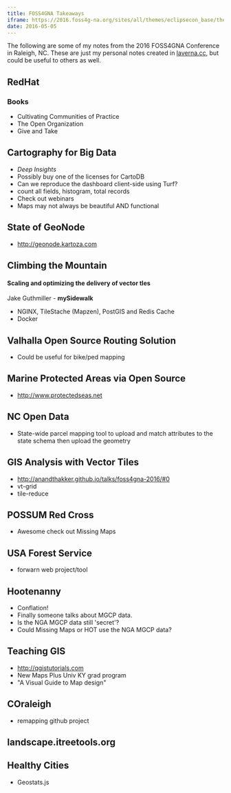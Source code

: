```yaml
---
title: FOSS4GNA Takeaways
iframe: https://2016.foss4g-na.org/sites/all/themes/eclipsecon_base/themes/foss4g2016/logo.png
date: 2016-05-05
---
```

The following are some of my notes from the 2016 FOSS4GNA Conference in Raleigh, NC. These are just my personal notes created in [laverna.cc](https://laverna.cc), but could be useful to others as well.

## RedHat
### Books
 - Cultivating Communities of Practice
 - The Open Organization
 - Give and Take

## Cartography for Big Data

- *Deep Insights*
- Possibly buy one of the licenses for CartoDB
- Can we reproduce the dashboard client-side using Turf?
 - count all fields, histogram, total records
- Check out webinars
- Maps may not always be beautiful AND functional

## State of GeoNode
 - http://geonode.kartoza.com

## Climbing the Mountain
#### Scaling and optimizing the delivery of vector tles
Jake Guthmiller - **mySidewalk**

- NGINX, TileStache (Mapzen), PostGIS and Redis Cache
- Docker

## Valhalla Open Source Routing Solution
 - Could be useful for bike/ped mapping

## Marine Protected Areas via Open Source
 - http://www.protectedseas.net

## NC Open Data
 - State-wide parcel mapping tool to upload and match attributes to the state schema then upload the geometry

## GIS Analysis with Vector Tiles
 - http://anandthakker.github.io/talks/foss4gna-2016/#0
 - vt-grid
 - tile-reduce

## POSSUM Red Cross
 - Awesome check out Missing Maps


## USA Forest Service
 -  forwarn web project/tool

## Hootenanny
 - Conflation!
 - Finally someone talks about MGCP data. 
 - Is the NGA MGCP data still 'secret'?
 - Could Missing Maps or HOT use the NGA MGCP data?

## Teaching GIS
 - http://qgistutorials.com
 - New Maps Plus Univ KY grad program
 - "A Visual Guide to Map design"

## COraleigh  
 - remapping github project

## landscape.itreetools.org

## Healthy Cities
 - Geostats.js

